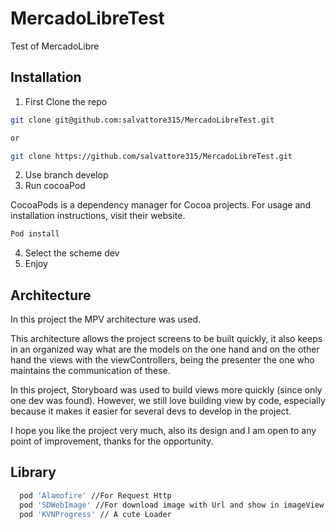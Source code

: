 # MercadoLibreTest
Test of MercadoLibre

## Installation

1) First Clone the repo

```bash
git clone git@github.com:salvattore315/MercadoLibreTest.git

or

git clone https://github.com/salvattore315/MercadoLibreTest.git
```
2) Use branch develop
3) Run cocoaPod

CocoaPods is a dependency manager for Cocoa projects. For usage and installation instructions, visit their website.

```bash
Pod install
```

4) Select the scheme dev
5) Enjoy

## Architecture

In this project the MPV architecture was used.

This architecture allows the project screens to be built quickly, it also keeps in an organized way what are the models on the one hand and on the other hand the views with the viewControllers, being the presenter the one who maintains the communication of these.


In this project, Storyboard was used to build views more quickly (since only one dev was found). However, we still love building view by code, especially because it makes it easier for several devs to develop in the project.


I hope you like the project very much, also its design and I am open to any point of improvement, thanks for the opportunity.

## Library

```bash
  pod 'Alamofire' //For Request Http
  pod 'SDWebImage' //For download image with Url and show in imageView
  pod 'KVNProgress' // A cute Loader
```
